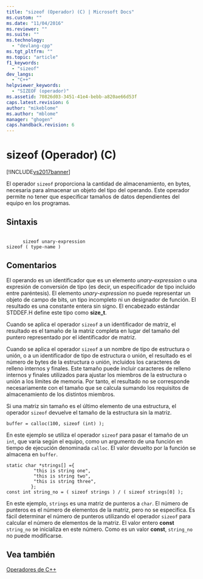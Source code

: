 ```yaml
---
title: "sizeof (Operador) (C) | Microsoft Docs"
ms.custom: ""
ms.date: "11/04/2016"
ms.reviewer: ""
ms.suite: ""
ms.technology: 
  - "devlang-cpp"
ms.tgt_pltfrm: ""
ms.topic: "article"
f1_keywords: 
  - "sizeof"
dev_langs: 
  - "C++"
helpviewer_keywords: 
  - "SIZEOF (operador)"
ms.assetid: 70826d03-3451-41e4-bebb-a820ae66d53f
caps.latest.revision: 6
author: "mikeblome"
ms.author: "mblome"
manager: "ghogen"
caps.handback.revision: 6
---
```

# sizeof (Operador) (C)
[!INCLUDE[vs2017banner](../assembler/inline/includes/vs2017banner.md)]

El operador `sizeof` proporciona la cantidad de almacenamiento, en bytes, necesaria para almacenar un objeto del tipo del operando.  Este operador permite no tener que especificar tamaños de datos dependientes del equipo en los programas.  
  
## Sintaxis  
  
```  
  
      sizeof unary-expression  
sizeof ( type-name )  
```  
  
## Comentarios  
 El operando es un identificador que es un elemento *unary\-expression* o una expresión de conversión de tipo \(es decir, un especificador de tipo incluido entre paréntesis\).  El elemento *unary\-expression* no puede representar un objeto de campo de bits, un tipo incompleto ni un designador de función.  El resultado es una constante entera sin signo.  El encabezado estándar STDDEF.H define este tipo como **size\_t**.  
  
 Cuando se aplica el operador `sizeof` a un identificador de matriz, el resultado es el tamaño de la matriz completa en lugar del tamaño del puntero representado por el identificador de matriz.  
  
 Cuando se aplica el operador `sizeof` a un nombre de tipo de estructura o unión, o a un identificador de tipo de estructura o unión, el resultado es el número de bytes de la estructura o unión, incluidos los caracteres de relleno internos y finales.  Este tamaño puede incluir caracteres de relleno internos y finales utilizados para ajustar los miembros de la estructura o unión a los límites de memoria.  Por tanto, el resultado no se corresponde necesariamente con el tamaño que se calcula sumando los requisitos de almacenamiento de los distintos miembros.  
  
 Si una matriz sin tamaño es el último elemento de una estructura, el operador `sizeof` devuelve el tamaño de la estructura sin la matriz.  
  
```  
buffer = calloc(100, sizeof (int) );  
```  
  
 En este ejemplo se utiliza el operador `sizeof` para pasar el tamaño de un `int`, que varía según el equipo, como un argumento de una función en tiempo de ejecución denominada `calloc`.  El valor devuelto por la función se almacena en `buffer`.  
  
```  
static char *strings[] ={  
          "this is string one",  
          "this is string two",  
          "this is string three",  
         };  
const int string_no = ( sizeof strings ) / ( sizeof strings[0] );   
```  
  
 En este ejemplo, `strings` es una matriz de punteros a `char`.  El número de punteros es el número de elementos de la matriz, pero no se especifica.  Es fácil determinar el número de punteros utilizando el operador `sizeof` para calcular el número de elementos de la matriz.  El valor entero **const** `string_no` se inicializa en este número.  Como es un valor **const**, `string_no` no puede modificarse.  
  
## Vea también  
 [Operadores de C\+\+](../misc/cpp-operators.md)